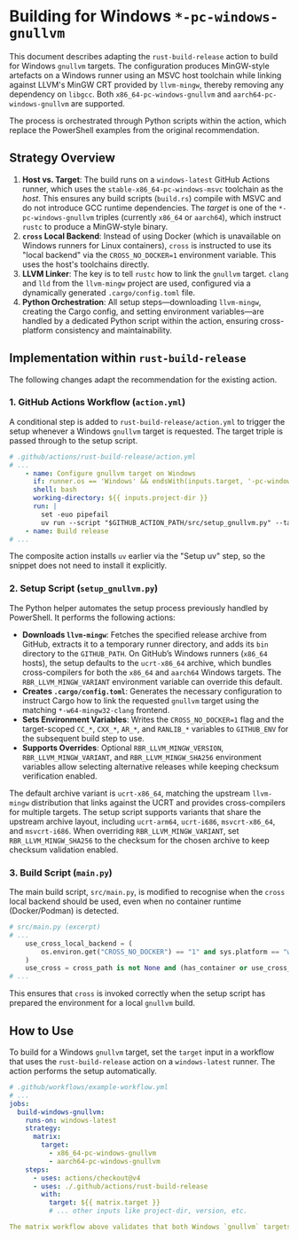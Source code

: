 # Building for Windows `*-pc-windows-gnullvm`

This document describes adapting the `rust-build-release` action to build for Windows `gnullvm` targets. The configuration produces MinGW-style artefacts on a Windows runner using an MSVC host toolchain while linking against LLVM's MinGW CRT provided by `llvm-mingw`, thereby removing any dependency on `libgcc`. Both `x86_64-pc-windows-gnullvm` and `aarch64-pc-windows-gnullvm` are supported.

The process is orchestrated through Python scripts within the action, which replace the PowerShell examples from the original recommendation.

## Strategy Overview

1. **Host vs. Target**: The build runs on a `windows-latest` GitHub Actions runner, which uses the `stable-x86_64-pc-windows-msvc` toolchain as the _host_. This ensures any build scripts (`build.rs`) compile with MSVC and do not introduce GCC runtime dependencies. The _target_ is one of the `*-pc-windows-gnullvm` triples (currently `x86_64` or `aarch64`), which instruct `rustc` to produce a MinGW-style binary.
2. **`cross` Local Backend**: Instead of using Docker (which is unavailable on Windows runners for Linux containers), `cross` is instructed to use its "local backend" via the `CROSS_NO_DOCKER=1` environment variable. This uses the host's toolchains directly.
3. **LLVM Linker**: The key is to tell `rustc` how to link the `gnullvm` target. `clang` and `lld` from the `llvm-mingw` project are used, configured via a dynamically generated `.cargo/config.toml` file.
4. **Python Orchestration**: All setup steps—downloading `llvm-mingw`, creating the Cargo config, and setting environment variables—are handled by a dedicated Python script within the action, ensuring cross-platform consistency and maintainability.

## Implementation within `rust-build-release`

The following changes adapt the recommendation for the existing action.

### 1. GitHub Actions Workflow (`action.yml`)

A conditional step is added to `rust-build-release/action.yml` to trigger the setup whenever a Windows `gnullvm` target is requested. The target triple is passed through to the setup script.

```yaml
# .github/actions/rust-build-release/action.yml
# ...
    - name: Configure gnullvm target on Windows
      if: runner.os == 'Windows' && endsWith(inputs.target, '-pc-windows-gnullvm')
      shell: bash
      working-directory: ${{ inputs.project-dir }}
      run: |
        set -euo pipefail
        uv run --script "$GITHUB_ACTION_PATH/src/setup_gnullvm.py" --target "${{ inputs.target }}"
    - name: Build release
# ...
```

The composite action installs `uv` earlier via the "Setup uv" step, so the snippet
does not need to install it explicitly.

### 2. Setup Script (`setup_gnullvm.py`)

The Python helper automates the setup process previously handled by PowerShell. It performs the following actions:

- **Downloads `llvm-mingw`**: Fetches the specified release archive from GitHub, extracts it to a temporary runner directory, and adds its `bin` directory to the `GITHUB_PATH`. On GitHub’s Windows runners (`x86_64` hosts), the setup defaults to the `ucrt-x86_64` archive, which bundles cross-compilers for both the `x86_64` and `aarch64` Windows targets. The `RBR_LLVM_MINGW_VARIANT` environment variable can override this default.
- **Creates `.cargo/config.toml`**: Generates the necessary configuration to instruct Cargo how to link the requested `gnullvm` target using the matching `*-w64-mingw32-clang` frontend.
- **Sets Environment Variables**: Writes the `CROSS_NO_DOCKER=1` flag and the target-scoped `CC_*`, `CXX_*`, `AR_*`, and `RANLIB_*` variables to `GITHUB_ENV` for the subsequent build step to use.
- **Supports Overrides**: Optional `RBR_LLVM_MINGW_VERSION`, `RBR_LLVM_MINGW_VARIANT`, and `RBR_LLVM_MINGW_SHA256` environment variables allow selecting alternative releases while keeping checksum verification enabled.

The default archive variant is `ucrt-x86_64`, matching the upstream `llvm-mingw` distribution that links against the UCRT and provides cross-compilers for multiple targets. The setup script supports variants that share the upstream archive layout, including `ucrt-arm64`, `ucrt-i686`, `msvcrt-x86_64`, and `msvcrt-i686`. When overriding `RBR_LLVM_MINGW_VARIANT`, set `RBR_LLVM_MINGW_SHA256` to the checksum for the chosen archive to keep checksum validation enabled.

### 3. Build Script (`main.py`)

The main build script, `src/main.py`, is modified to recognise when the `cross` local backend should be used, even when no container runtime (Docker/Podman) is detected.

```python
# src/main.py (excerpt)
# ...
    use_cross_local_backend = (
        os.environ.get("CROSS_NO_DOCKER") == "1" and sys.platform == "win32"
    )
    use_cross = cross_path is not None and (has_container or use_cross_local_backend)
# ...
```

This ensures that `cross` is invoked correctly when the setup script has prepared the environment for a local `gnullvm` build.

## How to Use

To build for a Windows `gnullvm` target, set the `target` input in a workflow that uses the `rust-build-release` action on a `windows-latest` runner. The action performs the setup automatically.

```yaml
# .github/workflows/example-workflow.yml
# ...
jobs:
  build-windows-gnullvm:
    runs-on: windows-latest
    strategy:
      matrix:
        target:
          - x86_64-pc-windows-gnullvm
          - aarch64-pc-windows-gnullvm
    steps:
      - uses: actions/checkout@v4
      - uses: ./.github/actions/rust-build-release
        with:
          target: ${{ matrix.target }}
          # ... other inputs like project-dir, version, etc.

The matrix workflow above validates that both Windows `gnullvm` targets are configured correctly.
```
